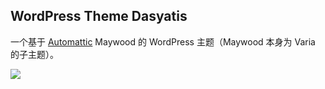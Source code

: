## WordPress Theme Dasyatis

一个基于 [Automattic](https://automattic.com/) Maywood 的 WordPress 主题（Maywood 本身为 Varia 的子主题）。

![](https://www.bobby285271.top/wp-content/uploads/2020/03/wallpaper-origin.jpg)
